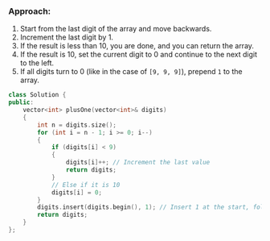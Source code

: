



### Approach:

1. Start from the last digit of the array and move backwards.
2. Increment the last digit by 1.
3. If the result is less than 10, you are done, and you can return the array.
4. If the result is 10, set the current digit to 0 and continue to the next digit to the left.
5. If all digits turn to 0 (like in the case of `[9, 9, 9]`), prepend `1` to the array.


```cpp
class Solution {
public:
    vector<int> plusOne(vector<int>& digits) 
    {
        int n = digits.size();
        for (int i = n - 1; i >= 0; i--)
        {
            if (digits[i] < 9)
            {
                digits[i]++; // Increment the last value
                return digits;
            }
            // Else if it is 10
            digits[i] = 0;
        }
        digits.insert(digits.begin(), 1); // Insert 1 at the start, followed by 0
        return digits;
    }
};
```


